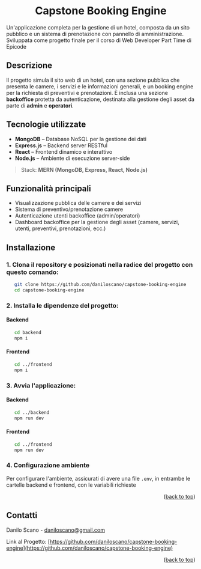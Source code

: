 <br />
<div align="center">
  <h1 align="center">Capstone Booking Engine</h1>
</div>

Un'applicazione completa per la gestione di un hotel, composta da un sito pubblico e un sistema di prenotazione con pannello di amministrazione.
Sviluppata come progetto finale per il corso di Web Developer Part Time di Epicode

## Descrizione

Il progetto simula il sito web di un hotel, con una sezione pubblica che presenta le camere, i servizi e le informazioni generali, e un booking engine per la richiesta di preventivi e prenotazioni. È inclusa una sezione **backoffice** protetta da autenticazione, destinata alla gestione degli asset da parte di **admin** e **operatori**.

## Tecnologie utilizzate

- **MongoDB** – Database NoSQL per la gestione dei dati
- **Express.js** – Backend server RESTful
- **React** – Frontend dinamico e interattivo
- **Node.js** – Ambiente di esecuzione server-side

> Stack: **MERN (MongoDB, Express, React, Node.js)**

## Funzionalità principali

- Visualizzazione pubblica delle camere e dei servizi
- Sistema di preventivo/prenotazione camere
- Autenticazione utenti backoffice (admin/operatori)
- Dashboard backoffice per la gestione degli asset (camere, servizi, utenti, preventivi, prenotazioni, ecc.)

## Installazione

### 1. Clona il repository e posizionati nella radice del progetto con questo comando:

```bash
   git clone https://github.com/daniloscano/capstone-booking-engine
   cd capstone-booking-engine
```

### 2. Installa le dipendenze del progetto:

#### Backend

```bash
   cd backend
   npm i
```

#### Frontend

```bash
   cd ../frontend
   npm i
```

### 3. Avvia l'applicazione:

#### Backend

```bash
   cd ../backend
   npm run dev
```

#### Frontend

```bash
   cd ../frontend
   npm run dev
```

### 4. Configurazione ambiente

Per configurare l'ambiente, assicurati di avere una file `.env`, in entrambe le cartelle backend e frontend, con le variabili richieste

<p align="right">(<a href="#readme-top">back to top</a>)</p>

## Contatti

Danilo Scano - daniloscano@gmail.com

Link al Progetto: [https://github.com/daniloscano/capstone-booking-engine](https://github.com/daniloscano/capstone-booking-engine)

<p align="right">(<a href="#readme-top">back to top</a>)</p>
